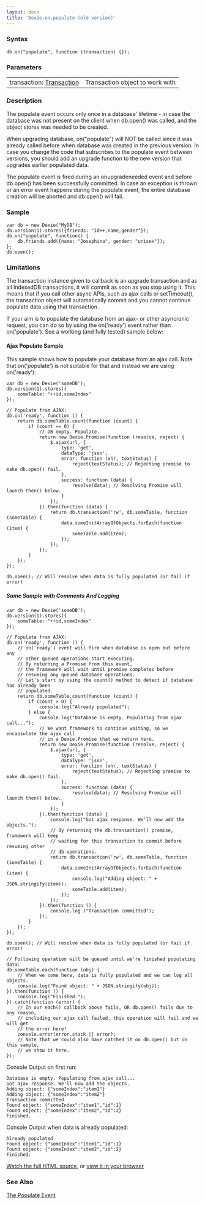 ```yaml
---
layout: docs
title: 'Dexie.on.populate-(old-version)'
---
```


### Syntax

    db.on("populate", function (transaction) {});

### Parameters
<table>
<tr><td>transaction: <a href="Transaction">Transaction</a></td><td>Transaction object to work with</td></tr>
</table>

### Description

The populate event occurs only once in a database' lifetime - in case the database was not present on the client when db.open() was called, and the object stores was needed to be created.

When upgrading database, on("populate") will NOT be called since it was already called before when database was created in the previous version. In case you change the code that subscribes to the populate event between versions, you should add an upgrade function to the new version that upgrades earlier populated data.

The populate event is fired during an onupgradeneeded event and before db.open() has been successfully committed. In case an exception is thrown or an error event happens during the populate event, the entire database creation will be aborted and db.open() will fail.

### Sample

    var db = new Dexie("MyDB");
    db.version(1).stores({friends: "id++,name,gender"});
    db.on("populate", function() {
        db.friends.add({name: "Josephina", gender: "unisex"});
    };
    db.open();

### Limitations

The transaction instance given to callback is an upgrade transaction and as all IndexedDB transactions, it will commit as soon as you stop using it. This means that if you call other async APIs, such as ajax calls or setTimeout(), the transaction object will automatically commit and you cannot continue populate data using that transaction.

If your aim is to populate the database from an ajax- or other asyncronic request, you can do so by using the on('ready') event rather than on('populate'). See a working (and fully tested) sample below:

#### Ajax Populate Sample
This sample shows how to populate your database from an ajax call. Note that on('populate') is not suitable for that and instead we are using on('ready'):

    var db = new Dexie('someDB');
    db.version(1).stores({
        someTable: "++id,someIndex"
    });

    // Populate from AJAX:
    db.on('ready', function () {
        return db.someTable.count(function (count) {
            if (count == 0) {
                // DB empty. Populate.
                return new Dexie.Promise(function (resolve, reject) {
                    $.ajax(url, {
                        type: 'get',
                        dataType: 'json',
                        error: function (xhr, textStatus) {
                            reject(textStatus); // Rejecting promise to make db.open() fail.
                        },
                        success: function (data) {
                            resolve(data); // Resolving Promise will launch then() below.
                        }
                    });
                }).then(function (data) {
                    return db.transaction('rw', db.someTable, function (someTable) {
                        data.someInitArrayOfObjects.forEach(function (item) {
                            someTable.add(item);
                        });
                    });
                });
            }
        });
    });

    db.open(); // Will resolve when data is fully populated (or fail if error)

##### Same Sample with Comments And Logging

    var db = new Dexie('someDB');
    db.version(1).stores({
        someTable: "++id,someIndex"
    });

    // Populate from AJAX:
    db.on('ready', function () {
        // on('ready') event will fire when database is open but before any
        // other queued operations start executing.
        // By returning a Promise from this event,
        // the framework will wait until promise completes before
        // resuming any queued database operations.
        // Let's start by using the count() method to detect if database has already been
        // populated.
        return db.someTable.count(function (count) {
            if (count > 0) {
                console.log("Already populated");
            } else {
                console.log("Database is empty. Populating from ajax call...");
                // We want framework to continue waiting, so we encapsulate the ajax call
                // in a Dexie.Promise that we return here.
                return new Dexie.Promise(function (resolve, reject) {
                    $.ajax(url, {
                        type: 'get',
                        dataType: 'json',
                        error: function (xhr, textStatus) {
                            reject(textStatus); // Rejecting promise to make db.open() fail.
                        },
                        success: function (data) {
                            resolve(data); // Resolving Promise will launch then() below.
                        }
                    });
                }).then(function (data) {
                    console.log("Got ajax response. We'll now add the objects.");
                    // By returning the db.transaction() promise, framework will keep
                    // waiting for this transaction to commit before resuming other
                    // db-operations.
                    return db.transaction('rw', db.someTable, function (someTable) {
                        data.someInitArrayOfObjects.forEach(function (item) {
                            console.log("Adding object: " + JSON.stringify(item));
                            someTable.add(item);
                        });
                    });
                }).then(function () {
                    console.log ("Transaction committed");
                });
            }
        });
    });

    db.open(); // Will resolve when data is fully populated (or fail if error)

    // Following operation will be queued until we're finished populating data:
    db.someTable.each(function (obj) {
        // When we come here, data is fully populated and we can log all objects.
        console.log("Found object: " + JSON.stringify(obj));
    }).then(function () {
        console.log("Finished.");
    }).catch(function (error) {
        // In our each() callback above fails, OR db.open() fails due to any reason,
        // including our ajax call failed, this operation will fail and we will get
        // the error here!
        console.error(error.stack || error);
        // Note that we could also have catched it on db.open() but in this sample,
        // we show it here.
    });

Console Output on first run:

    Database is empty. Populating from ajax call...
    Got ajax response. We'll now add the objects.
    Adding object: {"someIndex":"item1"}
    Adding object: {"someIndex":"item2"}
    Transaction committed
    Found object: {"someIndex":"item1","id":1}
    Found object: {"someIndex":"item2","id":2}
    Finished. 

Console Output when data is already populated:

    Already populated
    Found object: {"someIndex":"item1","id":1}
    Found object: {"someIndex":"item2","id":2}
    Finished. 

[Watch the full HTML source](https://github.com/dfahlander/Dexie.js/blob/master/samples/ajax-populate/populateFromAjaxCall.html), or [view it in your browser](https://cdn.rawgit.com/dfahlander/Dexie.js/2446b378ccf28da657f68a9954a8e4227c3ebf3b/samples/ajax-populate/populateFromAjaxCall.html)

### See Also

[The Populate Event](Design#the-populate-event)
